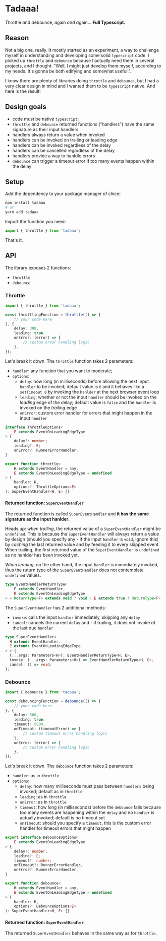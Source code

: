 # Tadaaa!

*T*hrottle *a*nd *d*ebounce, *a*gain *a*nd *a*gain... **Full Typescript.**

## Reason

Not a big one, really. It mostly started as an experiment, a way to challenge myself in understanding and developing some solid `typescript` code.
I picked up `throttle` and `debounce` because I actually need them in several projects, and I thought: "Well, I might just develop them myself, according to my needs. It's gonna be both edifying and somewhat useful.".

I know there are plenty of libraries doing `throttle` and `debounce`, but I had a very clear design in mind and I wanted them to be `typescript` native. And here is the result!

## Design goals

- code must be native `typescript`;
- `throttle` and `debounce` returned functions ("handlers") have the same signature as their input handlers
- handlers always return a value when invoked
- handlers can be invoked on trailing or leading edge
- handlers can be invoked regardless of the delay
- handlers can be cancelled regardless of the delay
- handlers provide a way to hanldle errors
- `debounce` can trigger a timeout error if too many events happen within the delay

## Setup

Add the dependency to your package manager of chice:

```bash
npm install tadaaa
# or
yarn add tadaaa
```

Import the function you need:

```ts
import { throttle } from 'tadaaa';
```

That's it.

## API

The library exposes 2 functions:
- `throttle`
- `debounce`

### Throttle

```ts
import { throttle } from 'tadaaa';

const throttlingFunction = throttle(() => {
    // your code here
}, {
    delay: 300,
    leading: true,
    onError: (error) => {
        // custom error handling logic
    },
});
```

Let's break it down. The `throttle` function takes 2 parameters:
- `handler`: any function that you want to moderate;
- `options`:
    - `delay`: how long (in milliseconds) before allowing the next input `handler` to be invoked; default value is `0` and it behaves like a `setTimeout 0` by invoking the `hanlder` at the next browser event loop
    - `leading`: whether or not the input `handler` should be invoked on the *leading* edge of the delay; default value is `false` and the `handler` is invoked on the *trailing* edge
    - `onError`: custom error handler for errors that might happen in the input `handler`

```ts
interface ThrottleOptions<
    E extends EventOnLeadingEdgeType
> {
    delay?: number;
    leading?: E;
    onError?: RunnerErrorHandler,
}

export function throttle<
    H extends EventHandler = any,
    E extends EventOnLeadingEdgeType = undefined
> (
    handler: H,
    options?: ThrottleOptions<E>
): SuperEventHandler<H, E> {}
```

#### Returned function: `SuperEventHandler`

The returned function is called `SuperEventHandler` and **it has the same signature as the input hanlder**.

Heads up: *when trailing*, the returned value of a `SuperEventHandler` might be `undefined`.
This is because the `SuperEventHandler` will always return a value by design (should you specify any - if the input `handler` is `void`, ignore this) by *caching* the last returned value and by feeding it to every skipped event.
When trailing, the first returned value of the `SuperEventHandler` is `undefined` as no hanlder has been invoked yet.

*When leading*, on the other hand, the input `handler` is immediately invoked, thus the ruturn type of the `SuperEventHandler` does not contemplate `undefined` values.

```ts
type EventHandlerReturnType<
    F extends EventHandler,
    E extends EventOnLeadingEdgeType
> = ReturnType<F> extends void ? void : E extends true ? ReturnType<F> : ReturnType<F> | undefined;
```

The `SuperEventHandler` has 2 additional methods:
- `invoke`: calls the input `handler` immediately, skipping any `delay`
- `cancel`: cancels the current `delay` and - if trailing, it does not invoke of the last due `handler`

```ts
type SuperEventHandler<
  H extends EventHandler,
  E extends EventOnLeadingEdgeType
> = {
  (...args: Parameters<H>): EventHandlerReturnType<H, E>;
  invoke: (...args: Parameters<H>) => EventHandlerReturnType<H, E>;
  cancel: () => void;
};
```

### Debounce

```ts
import { debounce } from 'tadaaa';

const debouncingFunction = debounce(() => {
    // your code here
}, {
    delay: 300,
    leading: true,
    timeout: 5000,
    onTimeout: (timeoutError) => {
        // custom timeout error handling logic
    },
    onError: (error) => {
        // custom error handling logic
    },
});
```

Let's break it down. The `debounce` function takes 2 parameters:
- `handler`: as in `throttle`
- `options`:
    - `delay`: how many milliseconds must pass between `handlers` being invoked; default as in `throttle`
    - `leading`: as in `throttle`
    - `onError`: as in `throttle`
    - `timeout`: how long (in milliseconds) before the `debounce` fails because too many events are happening within the `delay` and no `handler` is actually invoked; default is no timeout set
    - `onTimeout`: should you specify a `timeout`, this is the custom error handler for timeout errors that might happen

```ts
export interface DebounceOptions<
    E extends EventOnLeadingEdgeType
> {
    delay?: number;
    leading?: E;
    timeout?: number;
    onTimeout?: RunnerErrorHandler,
    onError?: RunnerErrorHandler,
}

export function debounce<
    H extends EventHandler = any,
    E extends EventOnLeadingEdgeType = undefined
> (
    handler: H,
    options?: DebounceOptions<E>
): SuperEventHandler<H, E> {}
```

#### Returned function: `SuperEventHandler`

The returned `SuperEventHandler` behaves in the same way as for `throttle`.


